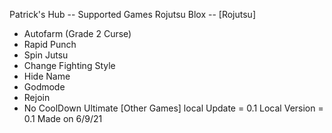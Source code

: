 Patrick's Hub
-- Supported Games Rojutsu Blox -- 
[Rojutsu]
- Autofarm (Grade 2 Curse)
- Rapid Punch
- Spin Jutsu
- Change Fighting Style
- Hide Name
- Godmode
- Rejoin
- No CoolDown Ultimate
[Other Games]
local Update = 0.1
Local Version = 0.1
Made on 6/9/21
